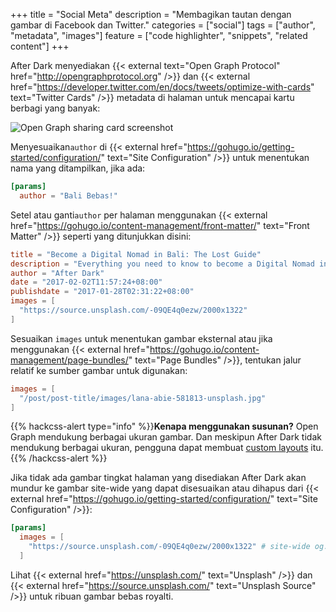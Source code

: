 +++
title = "Social Meta"
description = "Membagikan tautan dengan gambar di Facebook dan Twitter."
categories = ["social"]
tags = ["author", "metadata", "images"]
feature = ["code highlighter", "snippets", "related content"]
+++

After Dark menyediakan {{< external text="Open Graph Protocol" href="http://opengraphprotocol.org" />}} dan {{< external href="https://developer.twitter.com/en/docs/tweets/optimize-with-cards" text="Twitter Cards" />}} metadata di halaman untuk mencapai kartu berbagi yang banyak:

![Open Graph sharing card screenshot](/images/instant-view-fs8.png "Contoh kartu berbagi Open Graph yang dihasilkan oleh by After Dark")

Menyesuaikan`author` di {{< external href="https://gohugo.io/getting-started/configuration/" text="Site Configuration" />}} untuk menentukan nama yang ditampilkan, jika ada:

```toml
[params]
  author = "Bali Bebas!"
```

Setel atau ganti`author` per halaman menggunakan {{< external href="https://gohugo.io/content-management/front-matter/" text="Front Matter" />}} seperti yang ditunjukkan disini:

```toml
title = "Become a Digital Nomad in Bali: The Lost Guide"
description = "Everything you need to know to become a Digital Nomad in Bali."
author = "After Dark"
date = "2017-02-02T11:57:24+08:00"
publishdate = "2017-01-28T02:31:22+08:00"
images = [
  "https://source.unsplash.com/-09QE4q0ezw/2000x1322"
]
```

Sesuaikan `images` untuk menentukan gambar eksternal atau jika menggunakan {{< external href="https://gohugo.io/content-management/page-bundles/" text="Page Bundles" />}}, tentukan jalur relatif ke sumber gambar untuk digunakan:

```toml
images = [
  "/post/post-title/images/lana-abie-581813-unsplash.jpg"
]
```

{{% hackcss-alert type="info" %}}**Kenapa menggunakan susunan?** Open Graph mendukung berbagai ukuran gambar. Dan meskipun After Dark tidak mendukung berbagai ukuran, pengguna dapat membuat [custom layouts](../custom-layouts) itu.{{% /hackcss-alert %}}

Jika tidak ada gambar tingkat halaman yang disediakan After Dark akan mundur ke gambar site-wide yang dapat disesuaikan atau dihapus dari {{< external href="https://gohugo.io/getting-started/configuration/" text="Site Configuration" />}}:

```toml
[params]
  images = [
    "https://source.unsplash.com/-09QE4q0ezw/2000x1322" # site-wide og:image
  ]
```

Lihat {{< external href="https://unsplash.com/" text="Unsplash" />}} dan {{< external href="https://source.unsplash.com/" text="Unsplash Source" />}} untuk ribuan gambar bebas royalti.
